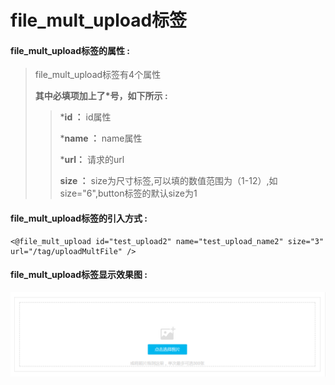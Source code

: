 # file\_mult\_upload**标签**

#### file\_mult\_upload**标签的属性 :**

> file\_mult\_upload标签有4个属性
>
> **其中必填项加上了\*号，如下所示 :**
>
> > \***id ：** id属性
> >
> > \***name ：** name属性
> >
> > \***url：** 请求的url
> >
> > **size ：** size为尺寸标签,可以填的数值范围为（1-12）,如size="6",button标签的默认size为1

#### file\_mult\_upload标签的引入方式 :

```
<@file_mult_upload id="test_upload2" name="test_upload_name2" size="3" url="/tag/uploadMultFile" />
```

#### file\_mult\_upload标签显示效果图 :

![](/assets/file_mult_upload.png)


